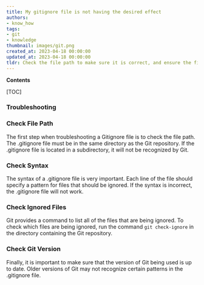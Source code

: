 ```yaml
---
title: My gitignore file is not having the desired effect
authors:
- know_how
tags:
- git
- knowledge
thumbnail: images/git.png
created_at: 2023-04-18 00:00:00
updated_at: 2023-04-18 00:00:00
tldr: Check the file path to make sure it is correct, and ensure the file is named correctly (`.gitignore`).
---
```


**Contents**

[TOC]

### Troubleshooting

### Check File Path

The first step when troubleshooting a Gitignore file is to check the file path. The .gitignore file must be in the same directory as the Git repository. If the .gitignore file is located in a subdirectory, it will not be recognized by Git.

### Check Syntax

The syntax of a .gitignore file is very important. Each line of the file should specify a pattern for files that should be ignored. If the syntax is incorrect, the .gitignore file will not work.

### Check Ignored Files

Git provides a command to list all of the files that are being ignored. To check which files are being ignored, run the command `git check-ignore` in the directory containing the Git repository.

### Check Git Version

Finally, it is important to make sure that the version of Git being used is up to date. Older versions of Git may not recognize certain patterns in the .gitignore file.

